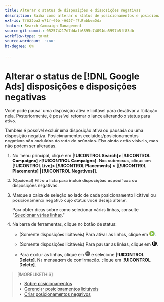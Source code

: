 ```yaml
---
title: Alterar o status de disposições e disposições negativas
description: Saiba como alterar o status de posicionamentos e posicionamentos negativos para [!DNL Google Ads].
exl-id: 7f025ba2-e71f-40bf-9057-f7d7abbea5da
feature: Search Campaign Management
source-git-commit: 052574217d7ddafb8895c74094da5997b5ff83db
workflow-type: tm+mt
source-wordcount: '180'
ht-degree: 0%

---
```


# Alterar o status de [!DNL Google Ads] disposições e disposições negativas

Você pode pausar uma disposição ativa e licitável para desativar a licitação nela. Posteriormente, é possível retomar o lance alterando o status para ativo.

Também é possível excluir uma disposição ativa ou pausada ou uma disposição negativa. Posicionamentos excluídos/posicionamentos negativos são excluídos da rede de anúncios. Elas ainda estão visíveis, mas não podem ser alteradas.

1. No menu principal, clique em **[!UICONTROL Search]> [!UICONTROL Campaigns] >[!UICONTROL Campaigns]**. Nos submenus, clique em **[!UICONTROL Live]> [!UICONTROL Placements] > \[[!UICONTROL Placements] \| [!UICONTROL Negatives]\]**.

1. (Opcional) Filtre a lista para incluir disposições específicas ou disposições negativas.

1. Marque a caixa de seleção ao lado de cada posicionamento licitável ou posicionamento negativo cujo status você deseja alterar.

   Para obter dicas sobre como selecionar várias linhas, consulte &quot;[Selecionar várias linhas](/help/search-social-commerce/common-tasks/navigation-editing-selection/multiple-rows-select.md).&quot;

1. Na barra de ferramentas, clique no botão de status:

   * (Somente disposições licitáveis) Para ativar as linhas, clique em ![Ativar](/help/search-social-commerce/assets/activate.png "Ativar").

   * (Somente disposições licitáveis) Para pausar as linhas, clique em ![Pausar](/help/search-social-commerce/assets/pause.png "Pausar").

   * Para excluir as linhas, clique em ![Mais](/help/search-social-commerce/assets/more.png "Mais") e selecione **[!UICONTROL Delete]**. Na mensagem de confirmação, clique em **[!UICONTROL Delete]**.

>[!MORELIKETHIS]
>
>* [Sobre posicionamentos](placement-about.md)
>* [Gerenciar posicionamentos licitáveis](placement-manage.md)
>* [Criar posicionamentos negativos](placement-negative-create.md)
